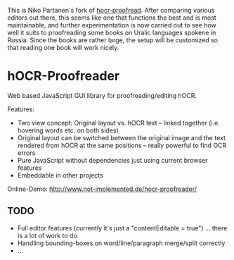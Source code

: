 This is Niko Partanen's fork of [hocr-proofread](https://github.com/not-implemented/hocr-proofreader). After comparing various editors out there, this seems like one that functions the best and is most maintainable, and further experimentation is now carried out to see how well it suits to proofreading some books on Uralic languages spokene in Russia. Since the books are rather large, the setup will be customized so that reading one book will work nicely.

hOCR-Proofreader
================

Web based JavaScript GUI library for proofreading/editing hOCR.

Features:

- Two view concept: Original layout vs. hOCR text – linked together (i.e. hovering words etc. on both sides)
- Original layout can be switched between the original image and the text rendered from hOCR at the same positions –
  really powerful to find OCR errors
- Pure JavaScript without dependencies just using current browser features
- Embeddable in other projects

Online-Demo: http://www.not-implemented.de/hocr-proofreader/


TODO
----

- Full editor features (currently it's just a "contentEditable = true") ... there is a lot of work to do
- Handling bounding-boxes on word/line/paragraph merge/split correctly
- ...
